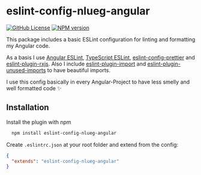
# eslint-config-nlueg-angular

[![GitHub License](https://img.shields.io/badge/license-MIT-blue.svg)](https://github.com/NLueg/eslint-config-nlueg-angular/blob/master/LICENSE)
[![NPM version](https://img.shields.io/npm/v/eslint-config-nlueg-angular.svg)](https://www.npmjs.com/package/eslint-config-nlueg-angular)

This package includes a basic ESLint configuration for linting and formatting my Angular code.

As a basis I use [Angular ESLint](https://github.com/angular-eslint/angular-eslint), [TypeScript ESLint](https://github.com/typescript-eslint/typescript-eslint), [eslint-config-prettier](https://github.com/prettier/eslint-config-prettier) and [eslint-plugin-rxjs](https://github.com/cartant/eslint-plugin-rxjs).
Also I include [eslint-plugin-import](https://github.com/import-js/eslint-plugin-import) and [eslint-plugin-unused-imports](https://github.com/sweepline/eslint-plugin-unused-imports) to have beautiful imports.

I use this config basically in every Angular-Project to have less smelly and well formatted code ✨

## Installation

Install the plugin with npm

```bash
  npm install eslint-config-nlueg-angular
```

Create `.eslintrc.json` at your root folder and extend from the config: 

```json
{
  "extends": "eslint-config-nlueg-angular"
}
```
